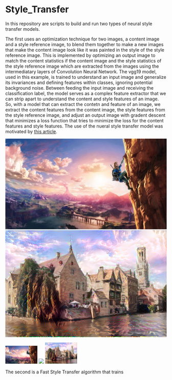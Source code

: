 # Style_Transfer


In this repository are scripts to build and run two types of neural style transfer models. 

The first uses an optimization technique for two images, a content image and a style reference image, to blend them together to make a new images that make the content image look like it was painted in the style of the style reference image. This is implemented by optimizing an output image to match the content statistics if the content image and the style statistics of the style reference image which are extracted from the images using the intermediatary layers of Convolution Neural Network. The vgg19 model, used in this example, is trained to understand an input image and generalize its invariances and defining features within classes, ignoring potential background noise. Between feeding the input image and receiving the classification label, the model serves as a complex feature extractor that we can strip apart to understand the content and style features of an image. So, with a model that can extract the contetn and feature of an image, we extract the content features from the content image, the style features from the style reference image, and adjust an output image with gradent descent that minimizes a loss function that tries to minimize the loss for the content features and style features. The use of the nueral style transfer model was motivated by [this article](https://www.tensorflow.org/tutorials/generative/style_transfer).

![style](Style_Transfer_Individual/style_images/zelda.jpg) 
![finished](Style_Transfer_Individual/finished_transfers/castle+zelda.png)

<p float="left">
  <img src="Style_Transfer_Individual/style_images/zelda.jpg" width="100" />
  <img src="/img2.png" width="100" /> 
  <img src="Style_Transfer_Individual/finished_transfers/castle+zelda.png" width="100" />
</p>

The second is a Fast Style Transfer algorithm that trains



